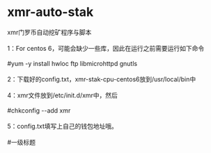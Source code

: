 # xmr-auto-stak
xmr门罗币自动挖矿程序与脚本<br>  
1：For centos 6，可能会缺少一些库，因此在运行之前需要运行如下命令<br>  
#yum -y install hwloc ftp libmicrohttpd gnutls<br>  
2：下载好的config.txt，xmr-stak-cpu-centos6放到/usr/local/bin中<br>  
4：xmr文件放到/etc/init.d/xmr中，然后<br>  
#chkconfig --add xmr<br>  
5：config.txt填写上自己的钱包地址哦。<br>  
#一级标题
